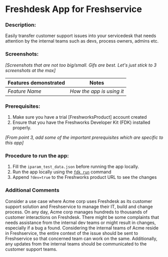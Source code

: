 # Freshdesk App for Freshservice

### Description:
Easily transfer customer support issues into your servicedesk that needs attention by the internal teams such as devs, process owners, admins etc.

### Screenshots:

_[Screenshots that are not too big/small. Gifs are best. Let's just stick to 3 screenshots at the max]_

Features demonstrated | Notes
-------------------- | ------
 _Feature Name_ | _How the app is using it_

### Prerequisites:
1. Make sure you have a trial [FreshworksProduct] account created
2. Ensure that you have the Freshworks Developer Kit (FDK) installed properly.

_[From point 3, add some of the important prerequisites which are specific to this app]_

### Procedure to run the app:
1. Fill the `iparam_test_data.json` before running the app locally.
2. Run the app locally using the [`fdk run`](https://developers.freshchat.com/v2/docs/freshworks-cli/#run) command
3. Append `?dev=true` to the Freshworks product URL to see the changes

### Additional Comments
 Consider a use case where Acme corp uses Freshdesk as its customer support solution and Freshservice to manage their IT, build and change process. On any day, Acme corp manages hundreds to thousands of customer interactions on Freshdesk. There might be some complaints that needs assistance from the internal dev teams or might result in changes, especially if a bug a found. Considering the internal teams of Acme reside in Freshservice, the entire context of the issue should be sent to Freshservice so that concerned team can work on the same. Additionally, any updates from the internal teams should be communicated to the customer support teams.
